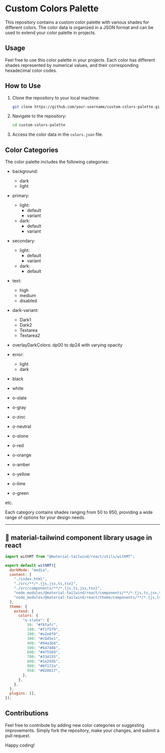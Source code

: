 

# Custom Colors Palette

This repository contains a custom color palette with various shades for different colors. The color data is organized in a JSON format and can be used to extend your color palette in projects.

## Usage

Feel free to use this color palette in your projects. Each color has different shades represented by numerical values, and their corresponding hexadecimal color codes.

## How to Use

1. Clone the repository to your local machine:

   ```bash
   git clone https://github.com/your-username/custom-colors-palette.git
   ```

2. Navigate to the repository:

   ```bash
   cd custom-colors-palette
   ```

3. Access the color data in the `colors.json` file.

## Color Categories

The color palette includes the following categories:

- background:
   - dark
   - light

- primary:
   - light:
      - default
      - variant
   - dark:
      - default
      - variant

- secondary:
   - light:
      - default
      - variant
   - dark:
      - default
        
- text:
   - high
   - medium
   - disabled

- dark-variant:
   - Dark1
   - Dark2
   - Textarea
   - Textarea2
     
- overlayDarkColors:
   dp00 to dp24 with varying opacity

  
- error:
   - light
   - dark
     
- black
- white


- o-slate
- o-gray
- o-zinc
- o-neutral
- o-stone
- o-red
- o-orange
- o-amber
- o-yellow
- o-lime
- o-green

etc.

Each category contains shades ranging from 50 to 950, providing a wide range of options for your design needs.


---
## 📑 material-tailwind component library usage in react

```javascript
import withMT from "@material-tailwind/react/utils/withMT";

export default withMT({
  darkMode: "media",
  content: [
    "./index.html",
    "./src/**/*.{js,jsx,ts,tsx}",
    "./src/components/**/*.{js,ts,jsx,tsx}",
    "node_modules/@material-tailwind/react/components/**/*.{js,ts,jsx,tsx}",
    "node_modules/@material-tailwind/react/theme/components/**/*.{js,ts,jsx,tsx}",
  ],
  theme: {
    extend: {
      colors: {
        "o-slate": {
          50: "#f8fafc",
          100: "#f1f5f9",
          200: "#e2e8f0",
          300: "#cbd5e1",
          400: "#94a3b8",
          500: "#64748b",
          600: "#475569",
          700: "#334155",
          800: "#1e293b",
          900: "#0f172a",
          950: "#020617",
        },
      },
    },
  },
  plugins: [],
});
```


## Contributions

Feel free to contribute by adding new color categories or suggesting improvements. Simply fork the repository, make your changes, and submit a pull request.


Happy coding!


